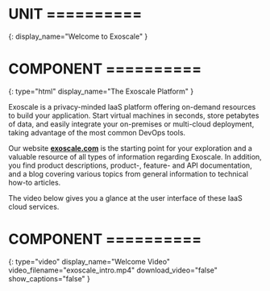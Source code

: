 # UNIT ==========
{:
  display_name="Welcome to Exoscale"
}

# COMPONENT ==========
{:
  type="html"
  display_name="The Exoscale Platform"
}

Exoscale is a privacy-minded IaaS platform offering on-demand resources to build your application. Start virtual machines in seconds, store petabytes of data, and easily integrate your on-premises or multi-cloud deployment, taking advantage of the most common DevOps tools.

Our website <a href="exoscale.com" target="_newtab">**exoscale.com**</a> is the starting point for your exploration and a valuable resource of all types of information regarding Exoscale. In addition, you find product descriptions, product-, feature- and API documentation, and a blog covering various topics from general information to technical how-to articles.

The video below gives you a glance at the user interface of these IaaS cloud services.

# COMPONENT ==========
{:
    type="video"
    display_name="Welcome Video"
    video_filename="exoscale_intro.mp4"
    download_video="false"
    show_captions="false"
}

